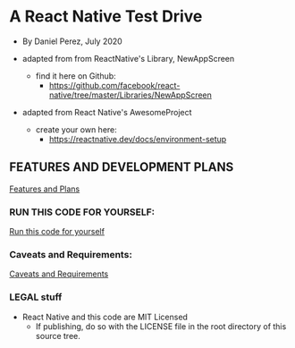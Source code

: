 # A React Native Test Drive
- By Daniel Perez, July 2020

- adapted from from ReactNative's Library, NewAppScreen
  - find it here on Github:
    - https://github.com/facebook/react-native/tree/master/Libraries/NewAppScreen

- adapted from React Native's AwesomeProject
  - create your own here:  
    - https://reactnative.dev/docs/environment-setup  

## FEATURES AND DEVELOPMENT PLANS
[Features and Plans](./about.md)

### RUN THIS CODE FOR YOURSELF:
[Run this code for yourself](./runThisCode.md)

### Caveats and Requirements:
[Caveats and Requirements](./caveats.md)

### LEGAL stuff
  - React Native and this code are MIT Licensed
    - If publishing, do so with the LICENSE file in the root directory of this source tree.

